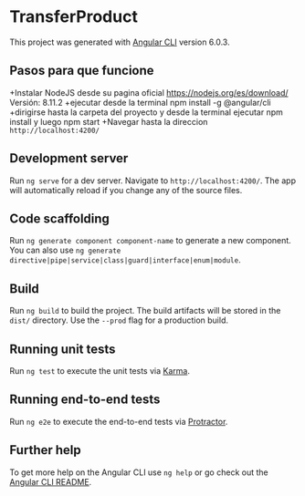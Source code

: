 # TransferProduct

This project was generated with [Angular CLI](https://github.com/angular/angular-cli) version 6.0.3.


## Pasos para que funcione

  +Instalar NodeJS desde su pagina oficial https://nodejs.org/es/download/ Versión: 8.11.2
  +ejecutar desde la terminal 
    npm install -g @angular/cli   
  +dirigirse hasta la carpeta del proyecto y desde la terminal ejecutar
    npm install y luego npm start
  +Navegar hasta la direccion `http://localhost:4200/`

## Development server

Run `ng serve` for a dev server. Navigate to `http://localhost:4200/`. The app will automatically reload if you change any of the source files.

## Code scaffolding

Run `ng generate component component-name` to generate a new component. You can also use `ng generate directive|pipe|service|class|guard|interface|enum|module`.

## Build

Run `ng build` to build the project. The build artifacts will be stored in the `dist/` directory. Use the `--prod` flag for a production build.

## Running unit tests

Run `ng test` to execute the unit tests via [Karma](https://karma-runner.github.io).

## Running end-to-end tests

Run `ng e2e` to execute the end-to-end tests via [Protractor](http://www.protractortest.org/).

## Further help

To get more help on the Angular CLI use `ng help` or go check out the [Angular CLI README](https://github.com/angular/angular-cli/blob/master/README.md).
